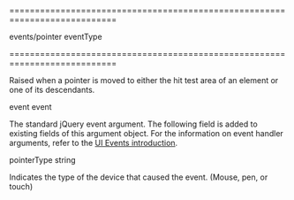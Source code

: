 <!--**
/*-------------------------------------------
    Auto-generated file. Do not modify.
-------------------------------------------

**-->
===========================================================================
<!--module-->events/pointer<!--/module-->
<!--type-->eventType<!--/type-->
===========================================================================

<!--shortDescription-->
Raised when a pointer is moved to either the hit test area of an element or one of its descendants.
<!--/shortDescription-->

<!--fullDescription-->

<!--/fullDescription-->
<!--typeFunctionParamName1-->event<!--/typeFunctionParamName1-->
<!--typeFunctionParamType1-->event<!--/typeFunctionParamType1-->
<!--typeFunctionParamDescription1-->
The standard jQuery event argument. The following field is added to existing fields of this argument object. For the information on event handler arguments, refer to the [UI Events introduction](/Documentation/ApiReference/UI_Widgets/UI_Events/).
<!--/typeFunctionParamDescription1-->
<!--typeFunctionParamName1_field1-->pointerType<!--/typeFunctionParamName1_field1-->
<!--typeFunctionParamType1_field1-->string<!--/typeFunctionParamType1_field1-->
<!--typeFunctionParamDescription1_field1-->
Indicates the type of the device that caused the event. (Mouse, pen, or touch)
<!--/typeFunctionParamDescription1_field1-->

